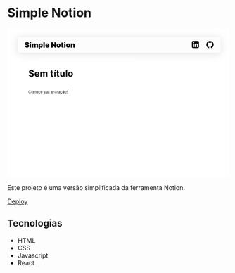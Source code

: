 # Simple Notion

![Screenshot](src/assets/simplenotion_screenshot.jpg)

Este projeto é uma versão simplificada da ferramenta Notion.

[Deploy](https://simple-notion.vercel.app/)

## Tecnologias
- HTML
- CSS
- Javascript
- React